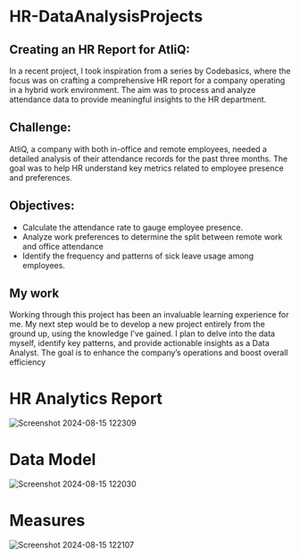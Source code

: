 # HR-DataAnalysisProjects

## Creating an HR Report for AtliQ:

In a recent project, I took inspiration from a series by Codebasics, where the focus was on crafting a comprehensive HR report for a company operating in a hybrid work environment. The aim was to process and analyze attendance data to provide meaningful insights to the HR department.

## Challenge:

AtliQ, a company with both in-office and remote employees, needed a detailed analysis of their attendance records for the past three months. The goal was to help HR understand key metrics related to employee presence and preferences.

## Objectives:

- Calculate the attendance rate to gauge employee presence.
- Analyze work preferences to determine the split between remote work and office attendance
- Identify the frequency and patterns of sick leave usage among employees.


## My work 
Working through this project has been an invaluable learning experience for me. My next step would be to develop a new project entirely from the ground up, using the knowledge I’ve gained. I plan to delve into the data myself, identify key patterns, and provide actionable insights as a Data Analyst. The goal is to enhance the company’s operations and boost overall efficiency
# HR Analytics Report

![Screenshot 2024-08-15 122309](https://github.com/user-attachments/assets/06f252ff-5e48-4e21-9914-f3dac89b7a51)

# Data Model 
![Screenshot 2024-08-15 122030](https://github.com/user-attachments/assets/65c8634b-f53e-4381-848a-fd5a07affcfe)

# Measures
![Screenshot 2024-08-15 122107](https://github.com/user-attachments/assets/42abf213-45d5-4cae-b9b8-0ad7a0f5d930)





